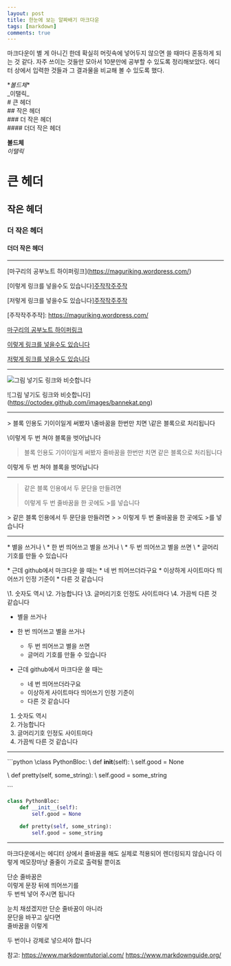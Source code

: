 ```yaml
---
layout: post
title: 한눈에 보는 알짜배기 마크다운
tags: [markdown]
comments: true
---
```



마크다운이 별 게 아니긴 한데 확실히 머릿속에 넣어두지 않으면 쓸 때마다 혼동하게 되는 것 같다.
자주 쓰이는 것들만 모아서 10분만에 공부할 수 있도록 정리해보았다.
에디터 상에서 입력한 것들과 그 결과물을 비교해 볼 수 있도록 했다.

\**볼드체**  
\_이탤릭_  
\# 큰 헤더  
\## 작은 헤더  
\### 더 작은 헤더  
\#### 더더 작은 헤더  

**볼드체**  
_이탤릭_  
# 큰 헤더  
## 작은 헤더  
### 더 작은 헤더  
#### 더더 작은 헤더  

-----

\[마구리의 공부노트 하이퍼링크](https://maguriking.wordpress.com/) 

\[이렇게 링크를 넣을수도 있습니다][주작작주주작]  

\[저렇게 링크를 넣을수도 있습니다][주작작주주작]

\[주작작주주작]: https://maguriking.wordpress.com/


[마구리의 공부노트 하이퍼링크](https://maguriking.wordpress.com/) 

[이렇게 링크를 넣을수도 있습니다][주작작주주작]  

[저렇게 링크를 넣을수도 있습니다][주작작주주작]

[주작작주주작]: https://maguriking.wordpress.com/

------

![그림 넣기도 링크와 비슷합니다](https://octodex.github.com/images/bannekat.png)

\!\[그림 넣기도 링크와 비슷합니다](https://octodex.github.com/images/bannekat.png)

-----

\> 블록 인용도 기이이일게 써봤자
\줄바꿈을 한번만 치면
\같은 블록으로 처리됩니다

\이렇게 두 번 쳐야 블록을 벗어납니다

> 블록 인용도 기이이일게 써봤자
줄바꿈을 한번만 치면
같은 블록으로 처리됩니다

이렇게 두 번 쳐야 블록을 벗어납니다

------

> 같은 블록 인용에서 
두 문단을 만들려면
>
> 이렇게 두 번 줄바꿈을 한 곳에도 >를 넣습니다

\> 같은 블록 인용에서 
두 문단을 만들려면
\>
\> 이렇게 두 번 줄바꿈을 한 곳에도 >를 넣습니다

-----

\* 별을 쓰거나
\  * 한 번 띄어쓰고 별을 쓰거나
\    * 두 번 띄어쓰고 별을 쓰면
\    * 글머리 기호를 만들 수 있습니다  

 \* 근데 github에서 마크다운 쓸 때는 
    \* 네 번 띄어쓰더라구요
    \* 이상하게 사이트마다 띄어쓰기 인정 기준이
    \* 다른 것 같습니다


\1. 숫자도 역시
\2. 가능합니다
\3. 글머리기호 인정도 사이트마다
\4. 가끔씩 다른 것 같습니다


* 별을 쓰거나
 * 한 번 띄어쓰고 별을 쓰거나
    * 두 번 띄어쓰고 별을 쓰면
    * 글머리 기호를 만들 수 있습니다  

 * 근데 github에서 마크다운 쓸 때는 
    * 네 번 띄어쓰더라구요
    * 이상하게 사이트마다 띄어쓰기 인정 기준이
    * 다른 것 같습니다


1. 숫자도 역시
2. 가능합니다
3. 글머리기호 인정도 사이트마다
4. 가끔씩 다른 것 같습니다
------

\```python
\class PythonBloc:
\    def __init__(self):
\        self.good = None
        
\    def pretty(self, some_string):
\        self.good = some_string

\```

```python
class PythonBloc:
    def __init__(self):
        self.good = None
        
    def pretty(self, some_string):
        self.good = some_string

```

-----

마크다운에서는
에디터 상에서 줄바꿈을 해도
실제로 적용되어 렌더링되지 않습니다
이렇게 메모장마냥 줄줄이 가로로 출력될 뿐이죠

단순 줄바꿈은  
이렇게 문장 뒤에 띄어쓰기를  
두 번씩 넣어 주시면 됩니다

눈치 채셨겠지만 단순 줄바꿈이 아니라    
문단을 바꾸고 싶다면  
줄바꿈을 이렇게 

두 번이나 강제로 넣으셔야 합니다

참고: 
https://www.markdowntutorial.com/
https://www.markdownguide.org/





